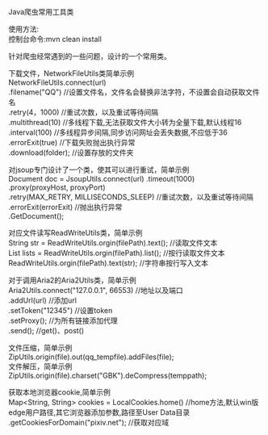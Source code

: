 Java爬虫常用工具类

使用方法:  
控制台命令:mvn clean install

针对爬虫经常遇到的一些问题，设计的一个常用类。

下载文件，NetworkFileUtils类简单示例  
NetworkFileUtils.connect(url)  
.filename("QQ")  //设置文件名，文件名会替换非法字符，不设置会自动获取文件名   
.retry(4，1000)  //重试次数，以及重试等待间隔  
.multithread(10)  //多线程下载,无法获取文件大小转为全量下载,默认线程16  
.interval(100)  //多线程异步间隔,同步访问网址会丢失数据,不应低于36  
.errorExit(true)  //下载失败抛出执行异常  
.download(folder); //设置存放的文件夹

对jsoup专门设计了一个类，使其可以进行重试，简单示例  
Document doc = JsoupUtils.connect(url)
.timeout(1000)  
.proxy(proxyHost, proxyPort)  
.retry(MAX_RETRY, MILLISECONDS_SLEEP)  //重试次数，以及重试等待间隔  
.errorExit(errorExit)  //抛出执行异常  
.GetDocument();

对应文件读写ReadWriteUtils类，简单示例  
String str = ReadWriteUtils.orgin(filePath).text(); //读取文件文本  
List<String> lists = ReadWriteUtils.orgin(filePath).list(); //按行读取文件文本  
ReadWriteUtils.orgin(filePath).text(str); //字符串按行写入文本

对于调用Aria2的Aria2Utils类，简单示例  
Aria2Utils.connect("127.0.0.1", 66553)  //地址以及端口  
.addUrl(url)  //添加url  
.setToken("12345")  //设置token  
.setProxy(); //为所有链接添加代理  
.send(); //get()、post()

文件压缩，简单示例  
ZipUtils.origin(file).out(qq_tempfile).addFiles(file);  
文件解压，简单示例  
ZipUtils.origin(file).charset("GBK").deCompress(temppath);

获取本地浏览器cookie,简单示例  
Map<String, String> cookies = LocalCookies.home() //home方法,默认win版edge用户路径,其它浏览器添加参数,路径至User Data目录  
.getCookiesForDomain("pixiv.net"); //获取对应域